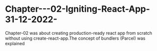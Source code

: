 # Chapter---02-Igniting-React-App-31-12-2022-
Chapter-02 was about creating production-ready react app from scratch without using create-react-app.The concept of bundlers (Parcel) was explained
